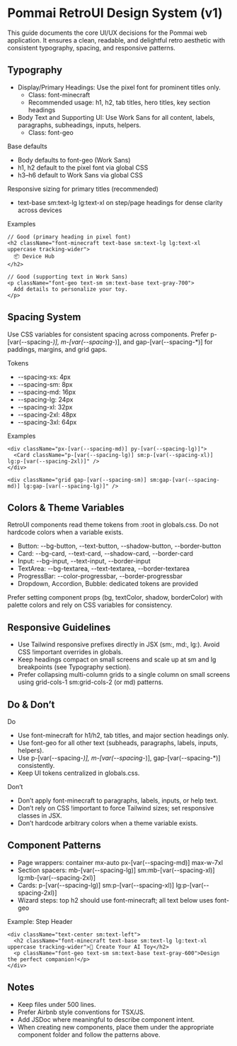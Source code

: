 # Pommai RetroUI Design System (v1)

This guide documents the core UI/UX decisions for the Pommai web application. It ensures a clean, readable, and delightful retro aesthetic with consistent typography, spacing, and responsive patterns.

## Typography

- Display/Primary Headings: Use the pixel font for prominent titles only.
  - Class: font-minecraft
  - Recommended usage: h1, h2, tab titles, hero titles, key section headings
- Body Text and Supporting UI: Use Work Sans for all content, labels, paragraphs, subheadings, inputs, helpers.
  - Class: font-geo

Base defaults
- Body defaults to font-geo (Work Sans)
- h1, h2 default to the pixel font via global CSS
- h3–h6 default to Work Sans via global CSS

Responsive sizing for primary titles (recommended)
- text-base sm:text-lg lg:text-xl on step/page headings for dense clarity across devices

Examples
```tsx path=null start=null
// Good (primary heading in pixel font)
<h2 className="font-minecraft text-base sm:text-lg lg:text-xl uppercase tracking-wider">
  📦 Device Hub
</h2>

// Good (supporting text in Work Sans)
<p className="font-geo text-sm sm:text-base text-gray-700">
  Add details to personalize your toy.
</p>
```

## Spacing System

Use CSS variables for consistent spacing across components. Prefer p-[var(--spacing-*)], m-[var(--spacing-*)], and gap-[var(--spacing-*)] for paddings, margins, and grid gaps.

Tokens
- --spacing-xs: 4px
- --spacing-sm: 8px
- --spacing-md: 16px
- --spacing-lg: 24px
- --spacing-xl: 32px
- --spacing-2xl: 48px
- --spacing-3xl: 64px

Examples
```tsx path=null start=null
<div className="px-[var(--spacing-md)] py-[var(--spacing-lg)]">
  <Card className="p-[var(--spacing-lg)] sm:p-[var(--spacing-xl)] lg:p-[var(--spacing-2xl)]" />
</div>

<div className="grid gap-[var(--spacing-sm)] sm:gap-[var(--spacing-md)] lg:gap-[var(--spacing-lg)]" />
```

## Colors & Theme Variables

RetroUI components read theme tokens from :root in globals.css. Do not hardcode colors when a variable exists.
- Button: --bg-button, --text-button, --shadow-button, --border-button
- Card: --bg-card, --text-card, --shadow-card, --border-card
- Input: --bg-input, --text-input, --border-input
- TextArea: --bg-textarea, --text-textarea, --border-textarea
- ProgressBar: --color-progressbar, --border-progressbar
- Dropdown, Accordion, Bubble: dedicated tokens are provided

Prefer setting component props (bg, textColor, shadow, borderColor) with palette colors and rely on CSS variables for consistency.

## Responsive Guidelines

- Use Tailwind responsive prefixes directly in JSX (sm:, md:, lg:). Avoid CSS !important overrides in globals.
- Keep headings compact on small screens and scale up at sm and lg breakpoints (see Typography section).
- Prefer collapsing multi-column grids to a single column on small screens using grid-cols-1 sm:grid-cols-2 (or md) patterns.

## Do & Don’t

Do
- Use font-minecraft for h1/h2, tab titles, and major section headings only.
- Use font-geo for all other text (subheads, paragraphs, labels, inputs, helpers).
- Use p-[var(--spacing-*)], m-[var(--spacing-*)], gap-[var(--spacing-*)] consistently.
- Keep UI tokens centralized in globals.css.

Don’t
- Don’t apply font-minecraft to paragraphs, labels, inputs, or help text.
- Don’t rely on CSS !important to force Tailwind sizes; set responsive classes in JSX.
- Don’t hardcode arbitrary colors when a theme variable exists.

## Component Patterns

- Page wrappers: container mx-auto px-[var(--spacing-md)] max-w-7xl
- Section spacers: mb-[var(--spacing-lg)] sm:mb-[var(--spacing-xl)] lg:mb-[var(--spacing-2xl)]
- Cards: p-[var(--spacing-lg)] sm:p-[var(--spacing-xl)] lg:p-[var(--spacing-2xl)]
- Wizard steps: top h2 should use font-minecraft; all text below uses font-geo

Example: Step Header
```tsx path=null start=null
<div className="text-center sm:text-left">
  <h2 className="font-minecraft text-base sm:text-lg lg:text-xl uppercase tracking-wider">🧸 Create Your AI Toy</h2>
  <p className="font-geo text-sm sm:text-base text-gray-600">Design the perfect companion!</p>
</div>
```

## Notes

- Keep files under 500 lines.
- Prefer Airbnb style conventions for TSX/JS.
- Add JSDoc where meaningful to describe component intent.
- When creating new components, place them under the appropriate component folder and follow the patterns above.

